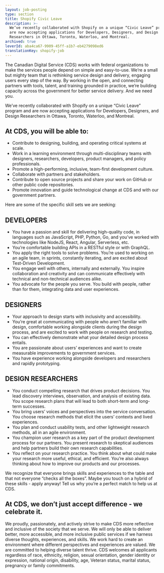 ```yaml
---
layout: job-posting
type: section
title: Shopify Civic Leave
description: >-
  We’ve recently collaborated with Shopify on a unique “Civic Leave” program and
  are now accepting applications for Developers, Designers, and Design
  Researchers in Ottawa, Toronto, Waterloo, and Montreal.
archived: true
leverId: aba4ca67-9909-45ff-a1b7-eb4279098ed6
translationKey: shopify-job
---
```

The Canadian Digital Service (CDS) works with federal organizations to make the services people depend on simple and easy-to-use. We’re a small but mighty team that is rethinking service design and delivery, engaging users every step of the way. By working in the open, and connecting partners with tools, talent, and training grounded in practice, we’re building capacity across the government for better service delivery. And we need you.

We’ve recently collaborated with Shopify on a unique “Civic Leave” program and are now accepting applications for Developers, Designers, and Design Researchers in Ottawa, Toronto, Waterloo, and Montreal.

## At CDS, you will be able to:

* Contribute to designing, building, and operating critical systems at scale.
* Work in a learning environment through multi-disciplinary teams with designers, researchers, developers, product managers, and policy professionals.
* Promote a high-performing, inclusive, team-first development culture.
* Collaborate with partners and stakeholders.
* Contribute to open source projects and share your work on GitHub or other public code repositories.
* Promote innovation and guide technological change at CDS and with our government partners.

Here are some of the specific skill sets we are seeking:

## DEVELOPERS

* You have a passion and skill for delivering high-quality code, in languages such as JavaScript, PHP, Python, Go, and you’ve worked with technologies like NodeJS, React, Angular, Serverless, etc.
* You’re comfortable building APIs in a RESTful style or with GraphQL.
* You apply the right tools to solve problems. You’re used to working on an agile team, in sprints, constantly iterating, and are excited about Test-Driven Development.
* You engage well with others, internally and externally. You inspire collaboration and creativity and can communicate effectively with technical and non-technical audiences alike.
* You advocate for the people you serve. You build with people, rather than for them, integrating data and user experiences. 

## DESIGNERS

* Your approach to design starts with inclusivity and accessibility.
* You’re great at communicating with people who aren’t familiar with design, comfortable working alongside clients during the design process, and are excited to work with people on research and testing.
* You can effectively demonstrate what your detailed design process entails.
* You are passionate about users’ experiences and want to create measurable improvements to government services.
* You have experience working alongside developers and researchers and rapidly prototyping.

## DESIGN RESEARCHERS

* You conduct compelling research that drives product decisions. You lead discovery interviews, observation, and analysis of existing data. You scope research plans that will lead to both short-term and long-term successes.
* You bring users’ voices and perspectives into the service conversation. You choose research methods that elicit the users’ contexts and lived experiences.
* You plan and conduct usability tests, and other lightweight research methods, all in an agile environment.
* You champion user research as a key part of the product development process for our partners. You present research to skeptical audiences and help partners build their own research capabilities.
* You reflect on your research practice. You think about what could make your research more useful, ethical, and efficient. You’re also always thinking about how to improve our products and our processes.

We recognize that everyone brings skills and experiences to the table and that not everyone “checks all the boxes”. Maybe you touch on a hybrid of these skills - apply anyway! Tell us why you’re a perfect match to help us at CDS.

## At CDS, we don’t just accept difference - we celebrate it.

We proudly, passionately, and actively strive to make CDS more reflective and inclusive of the society that we serve. We will only be able to deliver better, more accessible, and more inclusive public services if we harness diverse thoughts, experiences, and skills. We work hard to create an environment where different perspectives and experiences are valued. We are committed to helping diverse talent thrive. CDS welcomes all applicants regardless of race, ethnicity, religion, sexual orientation, gender identity or expression, national origin, disability, age, Veteran status, marital status, pregnancy or family commitments.